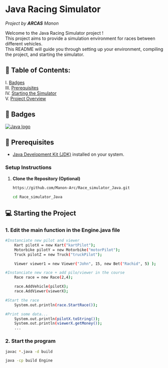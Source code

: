 # Java Racing Simulator

*Project by __ARCAS__ Manon*

Welcome to the Java Racing Simulator project ! <br>
This project aims to provide a simulation environment for races between different vehicles. <br>
This README will guide you through setting up your environment, compiling the project, and starting the simulator.

## 📌 Table of Contents:

I. [Badges](#🎯-badges)    
III. [Prerequisites](#🔧-prerequisites)  
IV. [Starting the Simulator](#💻-starting-the-simulator)  
V. [Project Overview](#🌟-project-overview)  

## 🎯 Badges

[![Java logo](https://img.shields.io/badge/Language-Java-red
)](https://www.java.com/fr/)


## 🔧 Prerequisites

- [Java Development Kit (JDK)](https://www.oracle.com/fr/java/technologies/downloads/) installed on your system.


### Setup Instructions

1. **Clone the Repository (Optional)**
   ```bash
   https://github.com/Manon-Arc/Race_simulator_Java.git

   cd Race_simulator_Java
   ```

## 💻 Starting the Project

### 1. Edit the main function in the Engine.java file

```bash
#Instanciate new pilot and viewer
    Kart pilotX = new Kart("kartPilot");
    Motorbike pilotY = new Motorbike("motorPilot");
    Truck pilotZ = new Truck("truckPilot");

    Viewer viewer1 = new Viewer("John", 15, new Bet("Rachid", 5) );

#Instanciate new race + add pilo/viewer in the course
    Race race = new Race(2,4);

    race.AddVehicle(pilotX);
    race.AddViewer(viewerX);

#Start the race
    System.out.println(race.StartRace());

#Print some data...
    System.out.println(pilotX.toString());
    System.out.println(viewerX.getMoney());
    ...
```

### 2. Start the program
```bash
javac *.java -d build

java -cp build Engine
```
